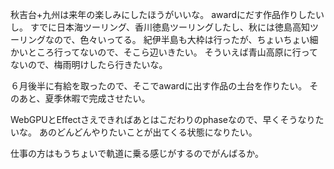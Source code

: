 秋吉台+九州は来年の楽しみにしたほうがいいな。
awardにだす作品作りしたいし。
すでに日本海ツーリング、香川徳島ツーリングしたし、秋には徳島高知ツーリングなので、色々いってる。
紀伊半島も大枠は行ったが、ちょいちょい細かいところ行ってないので、そこら辺いきたい。
そういえば青山高原に行ってないので、梅雨明けしたら行きたいな。

６月後半に有給を取ったので、そこでawardに出す作品の土台を作りたい。
そのあと、夏季休暇で完成させたい。

WebGPUとEffectさえできればあとはこだわりのphaseなので、早くそうなりたいな。
あのどんどんやりたいことが出てくる状態になりたい。

仕事の方はもうちょいで軌道に乗る感じがするのでがんばるか。
